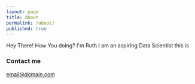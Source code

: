 ```yaml
---
layout: page
title: About
permalink: /about/
published: true
---
```


Hey There! How You doing?
I'm Ruth
I am an aspiring Data Scientist
this is

### Contact me

[email@domain.com](mailto:email@domain.com)
